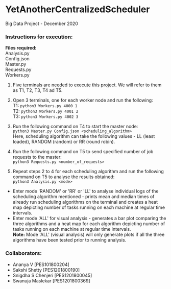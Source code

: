 # YetAnotherCentralizedScheduler
Big Data Project - December 2020

### Instructions for execution:
**Files required:**  
Analysis.py  
Config.json  
Master.py  
Requests.py  
Workers.py  

1. Five terminals are needed to execute this project. We will refer to them as T1, T2, T3, T4 ad T5.

2. Open 3 terminals, one for each worker node and run the following:  
T1: `python3 Workers.py 4000 1`  
T2: `python3 Workers.py 4001 2`  
T3: `python3 Workers.py 4002 3`  

3. Run the following command on T4 to start the master node:  
`python3 Master.py Config.json <scheduling_algorithm>`  
Here, scheduling algorithm can take the following values - LL (least loaded), RANDOM (random) or RR (round robin).

4. Run the following command on T5 to send specified number of job requests to the master:  
`python3 Requests.py <number_of_requests>`  

5. Repeat steps 2 to 4 for each scheduling algorithm and run the following command on T5 to analyse the results obtained:  
`python3 Analysis.py <mode>`  
- Enter mode 'RANDOM' or 'RR' or 'LL' to analyse individual logs of the scheduling algorithm mentioned - prints mean and median times of already run scheduling algorithms on the terminal and creates a heat map depicting number of tasks running on each machine at regular time intervals.  
- Enter mode 'ALL' for visual analysis - generates a bar plot comparing the three algorithms and a heat map for each algorithm depicting number of tasks running on each machine at regular time intervals.  
**Note:** Mode 'ALL' (visual analysis) will only generate plots if all the three algorithms have been tested prior to running analysis.  
  
  
    
### Collaborators:
- Ananya V [PES101800204]
- Sakshi Shetty [PES1201800190]
- Snigdha S Chenjeri [PES1201800045]
- Swanuja Maslekar [PES1201800369]


